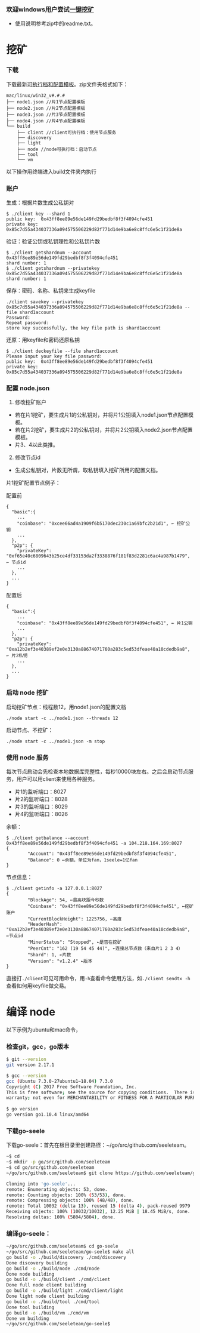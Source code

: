 ### 欢迎windows用户尝试[一键挖矿](https://github.com/seeleteam/seele-one-click-mining/releases/latest)
- 使用说明参考zip中的readme.txt。

# 挖矿

### 下载

下载最新[可执行档和配置模板](https://github.com/seeleteam/go-seele/releases/latest)。zip文件夹格式如下：

```
mac/linux/win32_v#.#.#
├── node1.json //片1节点配置模板
├── node2.json //片2节点配置模板
├── node3.json //片3节点配置模板
├── node4.json //片4节点配置模板
└── build 
    ├── client //client可执行档：使用节点服务
    ├── discovery
    ├── light
    ├── node //node可执行档：启动节点
    ├── tool
    └── vm
```

以下操作用终端进入build文件夹内执行

### 账户

生成：根据片数生成公私钥对

```
$ ./client key --shard 1
public key:  0x43ff8ee89e56de149fd29bedbf8f3f4094cfe451
private key: 0x85c7d55a434037336a094575506229d82f771d14e9ba6e8c8ffc6e5c1f21de8a
```

验证：验证公钥或私钥理性和公私钥片数

```
$ ./client getshardnum --account 0x43ff8ee89e56de149fd29bedbf8f3f4094cfe451
shard number: 1
$ ./client getshardnum --privatekey 0x85c7d55a434037336a094575506229d82f771d14e9ba6e8c8ffc6e5c1f21de8a
shard number: 1
```

保存：密码、名称、私钥来生成keyfile

```
./client savekey --privatekey 0x85c7d55a434037336a094575506229d82f771d14e9ba6e8c8ffc6e5c1f21de8a --file shard1account
Password:
Repeat password:
store key successfully, the key file path is shard1account
```

还原：用keyfile和密码还原私钥

```
$ ./client deckeyfile --file shard1account
Please input your key file password:
public key:  0x43ff8ee89e56de149fd29bedbf8f3f4094cfe451
private key: 0x85c7d55a434037336a094575506229d82f771d14e9ba6e8c8ffc6e5c1f21de8a
```

### 配置 node.json

1. 修改挖矿账户
  - 若在片1挖矿，要生成片1的公私钥对，并将片1公钥填入node1.json节点配置模板。
  - 若在片2挖矿，要生成片2的公私钥对，并将片2公钥填入node2.json节点配置模板。
  - 片3、4以此类推。
2. 修改节点id
  - 生成公私钥对，片数无所谓，取私钥填入挖矿所用的配置文档。

片1挖矿配置节点例子：

配置前

```
{
  "basic":{
    ...
    "coinbase": "0xcee66ad4a1909f6b5170dec230c1a69bfc2b21d1", ← 挖矿公钥
    ...
  },
  "p2p": {
    "privateKey": "0xf65e40c6809643b25ce4df33153da2f3338876f181f83d2281c6ac4a987b1479", ← 节点id
    ...
  },
  ...
}
```

配置后

```
{
  "basic":{
    ...
    "coinbase": "0x43ff8ee89e56de149fd29bedbf8f3f4094cfe451", ← 片1公钥
    ...
  },
  "p2p": {
    "privateKey": "0xa12b2ef3e40389ef2e0e3130a88674071760a283c5ed53dfeae40a10cdedb9a8", ← 片2私钥
    ...
  },
  ...
}
```

### 启动 node 挖矿

启动挖矿节点：线程数12，用node1.json的配置文档

```
./node start -c ../node1.json --threads 12
```

启动节点、不挖矿：

```
./node start -c ../node1.json -m stop
```

### 使用 node 服务

每次节点启动会先检查本地数据库完整性，每秒10000块左右。之后会启动节点服务，用户可以用client来使用各种服务。
  - 片1的监听端口：8027
  - 片2的监听端口：8028
  - 片3的监听端口：8029
  - 片4的监听端口：8026
  
余额：

```
$ ./client getbalance --account 0x43ff8ee89e56de149fd29bedbf8f3f4094cfe451 -a 104.218.164.169:8027
{
        "Account": "0x43ff8ee89e56de149fd29bedbf8f3f4094cfe451",
        "Balance": 0 ←余额，单位为fan，1seele=1亿fan
}
```

节点信息：

```
$ ./client getinfo -a 127.0.0.1:8027
{
        "BlockAge": 54, ←最高块距今秒数
        "Coinbase": "0x43ff8ee89e56de149fd29bedbf8f3f4094cfe451", ←挖矿账户
        "CurrentBlockHeight": 1225756, ←高度
        "HeaderHash": "0xa12b2ef3e40389ef2e0e3130a88674071760a283c5ed53dfeae40a10cdedb9a8", ←节点id
        "MinerStatus": "Stopped", ←是否在挖矿
        "PeerCnt": "162 (19 54 45 44)", ←连接总节点数（来自片1 2 3 4）
        "Shard": 1, ←片数
        "Version": "v1.2.4" ←版本
}

```

直接打`./client`可见可用命令，用`-h`查看命令使用方法，如`./client sendtx -h`查看如何用keyfile做交易。

# 编译 node

以下示例为ubuntu和mac命令，

### 检查git，gcc，go版本

```bash
$ git --version
git version 2.17.1

$ gcc --version
gcc (Ubuntu 7.3.0-27ubuntu1~18.04) 7.3.0
Copyright (C) 2017 Free Software Foundation, Inc.
This is free software; see the source for copying conditions.  There is NO
warranty; not even for MERCHANTABILITY or FITNESS FOR A PARTICULAR PURPOSE.
​
$ go version
go version go1.10.4 linux/amd64
```

### 下载go-seele
 下载go-seele：首先在根目录里创建路径：~/go/src/github.com/seeleteam。

```bash
~$ cd
~$ mkdir -p go/src/github.com/seeleteam
~$ cd go/src/github.com/seeleteam
~/go/src/github.com/seeleteam$ git clone https://github.com/seeleteam/go-seele.git

Cloning into 'go-seele'...
remote: Enumerating objects: 53, done.
remote: Counting objects: 100% (53/53), done.
remote: Compressing objects: 100% (48/48), done.
remote: Total 10032 (delta 13), reused 15 (delta 4), pack-reused 9979
Receiving objects: 100% (10032/10032), 12.25 MiB | 18.45 MiB/s, done.
Resolving deltas: 100% (5804/5804), done.

```

### 编译go-seele：

```bash
~/go/src/github.com/seeleteam$ cd go-seele
~/go/src/github.com/seeleteam/go-seele$ make all
go build -o ./build/discovery ./cmd/discovery
Done discovery building
go build -o ./build/node ./cmd/node 
Done node building
go build -o ./build/client ./cmd/client
Done full node client building
go build -o ./build/light ./cmd/client/light
Done light node client building
go build -o ./build/tool ./cmd/tool
Done tool building
go build -o ./build/vm ./cmd/vm
Done vm building
~/go/src/github.com/seeleteam/go-seele$
```
